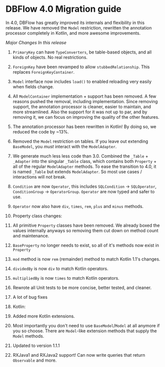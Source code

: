 # DBFlow 4.0 Migration guide

In 4.0, DBFlow has greatly improved its internals and flexibility in this release. We have removed the `Model` restriction, rewritten the annotation processor completely in Kotlin, and more awesome improvements.

_Major Changes In this release_

1. `PrimaryKey` can have `TypeConverters`, be table-based objects, and all kinds of objects. No real restrictions.

2. `ForeignKey` have been revamped to allow `stubbedRelationship`. This replaces `ForeignKeyContainer`.

3. `Model` interface now includes `load()` to enabled reloading very easily when fields change.

4. All `ModelContainer` implementation + support has been removed. A few reasons pushed the removal, including implementation. Since removing support, the annotation processor is cleaner, easier to maintain, and more streamlined. Also the support for it was not up to par, and by removing it, we can focus on improving the quality of the other features.

5. The annotation processor has been rewritten in Kotlin! By doing so, we reduced the code by ~13%.

6. Removed the `Model` restriction on tables. If you leave out extending `BaseModel`, you _must_ interact with the `ModelAdapter`.

7. We generate much less less code than 3.0. Combined the `_Table` + `_Adapter` into the singular `_Table` class, which contains both `Property` + all of the regular `ModelAdapter` methods. To ease the transition to 4.0, it is named `_Table` but extends `ModelAdapter`. So most use cases / interactions will not break.

8. `Condition` are now `Operator`, this includes `SQLCondition` -> `SQLOperator`, `ConditionGroup` -> `OperatorGroup`. `Operator` are now typed and safer to use.
  1. `Operator` now also have `div`, `times`, `rem`, `plus` and `minus` methods.

9. Property class changes:
  1. All primitive `Property` classes have been removed. We already boxed the values internally anyways so removing them cut down on method count and maintenance.
  2. `BaseProperty` no longer needs to exist, so all of it's methods now exist in `Property`
  3. `mod` method is now `rem` (remainder) method to match Kotlin 1.1's changes.
  4. `dividedBy` is now `div` to match Kotlin operators.
  5. `multipliedBy` is now `times` to match Kotlin operators.

10. Rewrote all Unit tests to be more concise, better tested, and cleaner.

11. A lot of bug fixes

12. Kotlin:
  1. Added more Kotlin extensions.
  2. Most importantly you don't need to use `BaseModel`/`Model` at all anymore if you so choose. There are `Model`-like extension methods that supply the `Model` methods.
  3. Updated to version 1.1.1

13. RXJava1 and RXJava2 support! Can now write queries that return `Observable` and more.
